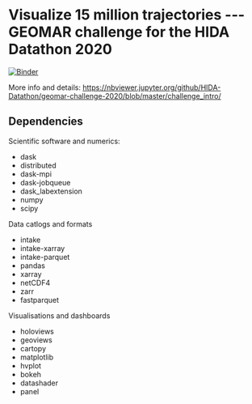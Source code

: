 # Visualize 15 million trajectories --- GEOMAR challenge for the HIDA Datathon 2020

[![Binder](https://binder.pangeo.io/badge_logo.svg)](https://binder.pangeo.io/v2/gh/geomar-tm/visualize-15-million-trajectories-binder/master?urlpath=git-pull?repo=https%3A%2F%2Fgithub.com%2FHIDA-Datathon%2Fgeomar-challenge-2020%26amp%3Burlpath=lab%2Ftree%2Fvisualize-15-million-trajectories%2Fchallenge_intro%2F00_Welcome.ipynb)

More info and details: <https://nbviewer.jupyter.org/github/HIDA-Datathon/geomar-challenge-2020/blob/master/challenge_intro/>

## Dependencies

Scientific software and numerics:
- dask
- distributed
- dask-mpi
- dask-jobqueue
- dask_labextension
- numpy
- scipy

Data catlogs and formats
- intake
- intake-xarray
- intake-parquet
- pandas
- xarray
- netCDF4
- zarr
- fastparquet

Visualisations and dashboards
- holoviews
- geoviews
- cartopy
- matplotlib
- hvplot
- bokeh
- datashader
- panel

